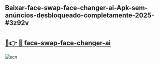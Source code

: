 ## Baixar-face-swap-face-changer-ai-Apk-sem-anúncios-desbloqueado-completamente-2025-#3z92v

# <h2><a href="https://ainizakaria.my?title=face-swap-face-changer-ai&ref=22M">🔗👉 🔴 face-swap-face-changer-ai</a></h2>

[![acn](https://github.com/user-attachments/assets/0f9c940e-d8b0-45ae-aac7-cd30a18b3e1c)](https://ainizakaria.my?title=face-swap-face-changer-ai&ref=22M)

